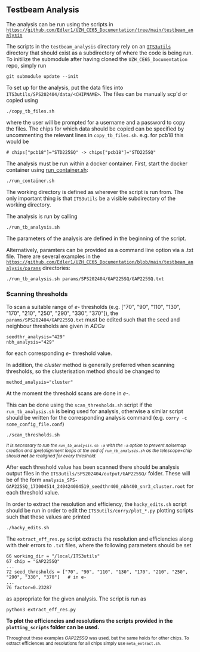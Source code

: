 ## Testbeam Analysis

The analysis can be run using the scripts in [`https://github.com/Edler1/UZH_CE65_Documentation/tree/main/testbeam_analysis`](https://github.com/Edler1/UZH_CE65_Documentation/tree/main/testbeam_analysis)

The scripts in the `testbeam_analysis` directory rely on an [`ITS3utils`](https://github.com/ajitkmaurya/ITS3utils/tree/main) directory that should exist as a subdirectory of where the code is being run. 
To initilize the submodule after having cloned the `UZH_CE65_Documentation` repo, simply run
```
git submodule update --init
```

To set up for the analysis, put the data files into `ITS3utils/SPS202404/data/<CHIPNAME>`. The files can be manually scp'd or copied using 
```
./copy_tb_files.sh 
```
where the user will be prompted for a username and a password to copy the files. The chips for which data should be copied can be specified by uncommenting the relevant lines in `copy_tb_files.sh`. e.g. for pcb18 this would be 
```
# chips["pcb18"]="STD225SQ" -> chips["pcb18"]="STD225SQ"
```

The analysis must be run within a docker container. First, start the docker container using [run_container.sh](https://github.com/Edler1/UZH_CE65_Documentation/blob/main/testbeam_analysis/run_container.sh):
```
./run_container.sh
```
The working directory is defined as wherever the script is run from. The only important thing is that `ITS3utils` be a visible subdirectory of the working directory. 


The analysis is run by calling
```
./run_tb_analysis.sh
```
The parameters of the analysis are defined in the beginning of the script.

Alternatively, paramters can be provided as a command line option via a .txt file. There are several examples in the [`https://github.com/Edler1/UZH_CE65_Documentation/blob/main/testbeam_analysis/params`](https://github.com/Edler1/UZH_CE65_Documentation/blob/main/testbeam_analysis/params) directories:
```
./run_tb_analysis.sh params/SPS202404/GAP225SQ/GAP225SQ.txt
```

### Scanning thresholds

To scan a suitable range of _e-_ thresholds (e.g. ["70", "90", "110", "130", "170", "210", "250", "290", "330", "370"]), the `params/SPS202404/GAP225SQ.txt` must be edited such that the seed and neighbour thresholds are given in _ADCu_

```
seedthr_analysis="429"
nbh_analysis="429"
```
for each corresponding _e-_ threshold value. 

In addition, the _cluster_ method is generally preferred when scanning thresholds, so the clusterisation method should be changed to
```
method_analysis="cluster"
```

At the moment the threshold scans are done in _e-_.


This can be done using the `scan_thresholds.sh` script if the `run_tb_analysis.sh` is being used for analysis, otherwise a similar script should be written for the corresponding analysis command (e.g. `corry -c some_config_file.conf`)

```
./scan_thresholds.sh 
```


<sub> _It is necessary to run the `run_tb_analysis.sh -a` with the `-a` option to prevent noisemap creation and (pre)alignment loops at the end of `run_tb_analysis.sh` as the telescope+chip should __not__ be realigned for every threshold._ </sub>


After each threshold value has been scanned there should be analysis output files in the `ITS3utils/SPS202404/output/GAP225SQ/` folder. These will be of the form `analysis_SPS-GAP225SQ_173004514_240424004519_seedthr400_nbh400_snr3_cluster.root` for each threshold value.

In order to extract the resolution and efficiency, the `hacky_edits.sh` script should be run in order to edit the `ITS3utils/corry/plot_*.py` plotting scripts such that these values are printed
```
./hacky_edits.sh
```

The `extract_eff_res.py` script extracts the resolution and efficiencies along with their errors to `.txt` files, where the following parameters should be set
```
66 working_dir = "/local/ITS3utils"
67 chip = "GAP225SQ"
...
72 seed_thresholds = ["70", "90", "110", "130", "170", "210", "250", "290", "330", "370"]   # in e-
...
76 factor=0.23287
```
as appropriate for the given analysis. The script is run as
```
python3 extract_eff_res.py
```

**To plot the efficiencies and resolutions the scripts provided in the `plotting_scripts` folder can be used.**

<sub>Throughout these examples _GAP225SQ_ was used, but the same holds for other chips. To extract efficiences and resolutions for all chips simply use `meta_extract.sh`.</sub>



